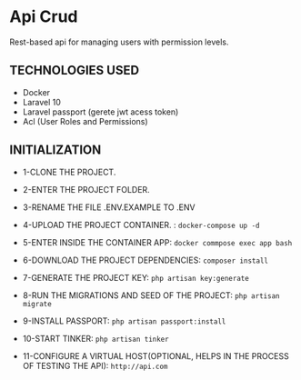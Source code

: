 # Api Crud
Rest-based api for managing users with permission levels.


## TECHNOLOGIES USED
- Docker
- Laravel 10
- Laravel passport (gerete jwt acess token)
- Acl (User Roles and Permissions)



## INITIALIZATION
- 1-CLONE THE PROJECT.

- 2-ENTER THE PROJECT FOLDER.

- 3-RENAME THE FILE .ENV.EXAMPLE TO .ENV

- 4-UPLOAD THE PROJECT CONTAINER. : `docker-compose up -d`

- 5-ENTER INSIDE THE CONTAINER APP: `docker commpose exec app bash`

- 6-DOWNLOAD THE PROJECT DEPENDENCIES: `composer install`

- 7-GENERATE THE PROJECT KEY: `php artisan key:generate`

- 8-RUN THE MIGRATIONS AND SEED OF THE PROJECT: `php artisan migrate`

- 9-INSTALL PASSPORT: `php artisan passport:install`

- 10-START TINKER: `php artisan tinker`

- 11-CONFIGURE A VIRTUAL HOST(OPTIONAL, HELPS IN THE PROCESS OF TESTING THE API): `http://api.com`
